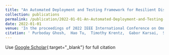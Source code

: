 ```yaml
---
title: "An Automated Deployment and Testing Framework for Resilient Distributed Smart Grid Applications"
collection: publications
permalink: /publication/2022-01-01-An-Automated-Deployment-and-Testing-Framework-for-Resilient-Distributed-Smart-Grid-Applications
date: 2022-01-01
venue: 'In the proceedings of 2022 IEEE International Conference on Omni-layer Intelligent Systems (COINS)'
citation: ' Purboday Ghosh,  Hao Tu,  Timothy Krentz,  Gabor Karsai,  Srdjan Lukic, &quot;An Automated Deployment and Testing Framework for Resilient Distributed Smart Grid Applications.&quot; In the proceedings of 2022 IEEE International Conference on Omni-layer Intelligent Systems (COINS), 2022.'
---
```

Use [Google Scholar](https://scholar.google.com/scholar?q=An+Automated+Deployment+and+Testing+Framework+for+Resilient+Distributed+Smart+Grid+Applications){:target="_blank"} for full citation
